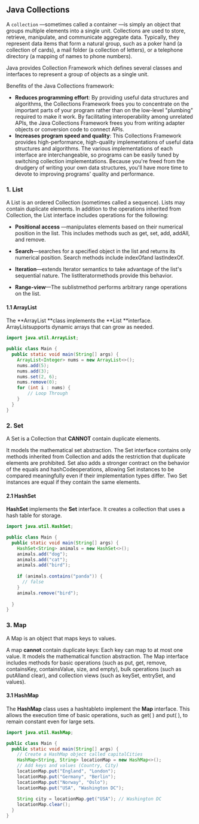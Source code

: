 ## Java Collections



A  ```collection``` —sometimes called a container —is simply an object that groups multiple elements into a single unit. Collections are used to store, retrieve, manipulate, and communicate aggregate data. Typically, they represent data items that form a natural group, such as a poker hand (a collection of cards), a mail folder (a collection of letters), or a telephone directory (a mapping of names to phone numbers).

Java provides Collection Framework which defines several classes and interfaces to represent a group of objects as a single unit.



Benefits of the Java Collections framework:

- **Reduces programming effort**: By providing useful data structures and algorithms, the Collections Framework frees you to concentrate on the important parts of your program rather than on the low-level "plumbing" required to make it work. By facilitating interoperability among unrelated APIs, the Java Collections Framework frees you from writing adapter objects or conversion code to connect APIs. 
- **Increases program speed and quality**: This Collections Framework provides high-performance, high-quality implementations of useful data structures and algorithms. The various implementations of each interface are interchangeable, so programs can be easily tuned by switching collection implementations. Because you're freed from the drudgery of writing your own data structures, you'll have more time to devote to improving programs' quality and performance.



### 1. List



A List is an ordered Collection (sometimes called a sequence). Lists may contain duplicate elements. In addition to the operations inherited from Collection, the List interface includes operations for the following:

- **Positional access** —manipulates elements based on their numerical position in the list. This includes methods such as get, set, add, addAll, and remove. 

- **Search**—searches for a specified object in the list and returns its numerical position. Search methods include indexOfand lastIndexOf. 

- **Iteration**—extends Iterator semantics to take advantage of the list's sequential nature. The listIteratormethods provide this behavior. 

- **Range-view**—The sublistmethod performs arbitrary range operations on the list.



#### 1.1 ArrayList

The **ArrayList **class implements the **List **interface. ArrayListsupports dynamic arrays that can grow as needed.

``` java
import java.util.ArrayList;

public class Main {
  public static void main(String[] args) {
    ArrayList<Integer> nums = new ArrayList<>();
    nums.add(5);
    nums.add(3);
    nums.set(2, 6);
    nums.remove(0);
    for (int i : nums) {
    	// Loop Through
    }
  }
}
```



### 2. Set



A Set is a Collection that **CANNOT** contain duplicate elements. 

It models the mathematical set abstraction. The Set interface contains only methods inherited from Collection and adds the restriction that duplicate elements are prohibited. Set also adds a stronger contract on the behavior of the equals and hashCodeoperations, allowing Set instances to be compared meaningfully even if their implementation types differ. Two Set instances are equal if they contain the same elements.



#### 2.1 **HashSet**

**HashSet** implements the **Set** interface. It creates a collection that uses a hash table for storage.

``` java
import java.util.HashSet;

public class Main {
  public static void main(String[] args) {
    HashSet<String> animals = new HashSet<>();
    animals.add("dog");
    animals.add("cat");
    animals.add("bird");
    
    if (animals.contains("panda")) {
      // false
    }
    animals.remove("bird");
    
  }
}


```



### 3. Map



A Map is an object that maps keys to values. 

A map **cannot** contain duplicate keys: Each key can map to at most one value. It models the mathematical function abstraction. The Map interface includes methods for basic operations (such as put, get, remove, containsKey, containsValue, size, and empty), bulk operations (such as putAlland clear), and collection views (such as keySet, entrySet, and values).



#### 3.1 HashMap

The **HashMap** class uses a hashtableto implement the **Map** interface. This allows the execution time of basic operations, such as get( ) and put( ), to remain constant even for large sets.

``` java
import java.util.HashMap;

public class Main {
  public static void main(String[] args) {
    // Create a HashMap object called capitalCities
    HashMap<String, String> locationMap = new HashMap<>();
    // Add keys and values (Country, City)
    locationMap.put("England", "London");
    locationMap.put("Germany", "Berlin");
    locationMap.put("Norway", "Oslo");
    locationMap.put("USA", "Washington DC");
    
    String city = locationMap.get("USA"); // Washington DC
    locationMap.clear();
  }
}
```

